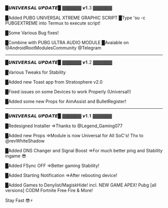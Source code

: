 █𝙐𝙉𝙄𝙑𝙀𝙍𝙎𝘼𝙇 𝙐𝙋𝘿𝘼𝙏𝙀█
▓▓▓▓▓▓ 𝙫𝟏.3 ▓▓▓▓▓▓

█Added PUBG UNIVERSAL XTREME GRAPHIC SCRIPT
█Type 'su -c PUBGEXTREME into Termux to execute script!

█Some Various Bug fixes!

█Combine with PUBG ULTRA AUDIO MODULE
█Avaiable on @AndroidRootModulesCommunity @Telegram

-------------------------

█𝙐𝙉𝙄𝙑𝙀𝙍𝙎𝘼𝙇 𝙐𝙋𝘿𝘼𝙏𝙀█
▓▓▓▓▓▓ 𝙫𝟏.2 ▓▓▓▓▓▓

█Various Tweaks for Stability

█Added new Toast app from Stratosphere v2.0

█Fixed issues on some Devices to work Properly (Universal!)

█Added some new Props for AimAssist and BulletRegister!

-------------------------


█𝙐𝙉𝙄𝙑𝙀𝙍𝙎𝘼𝙇 𝙐𝙋𝘿𝘼𝙏𝙀█
▓▓▓▓▓▓ 𝙫𝟏.𝟏 ▓▓▓▓▓▓


█Redesigned Installer
⇒Thanks to @Legend_Gaming077

█Added new Props 
⇒Module is now Universal for All SoC's!
Thx to @revWhiteShadow

█Added DNS Changer and Signal Boost
⇒For much better ping and Stability ingame 😎

█Added FSync OFF
⇒Better gaming Stability!

█Added Starting Notification
⇒After rebooting device!

█Added Games to Denylist/MagiskHide!
incl. 
NEW GAME APEX!
Pubg [all versions]
CODM
Fortnite
Free Fire 
& More!

Stay Fast 😎⚡️
